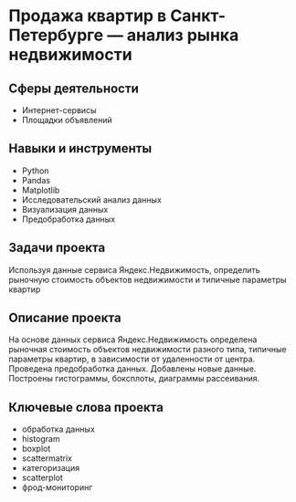 # Продажа квартир в Санкт-Петербурге — анализ рынка недвижимости

## Сферы деятельности
- Интернет-сервисы
- Площадки объявлений

## Навыки и инструменты
- Python
- Pandas
- Matplotlib
- Исследовательский анализ данных
- Визуализация данных
- Предобработка данных

## Задачи проекта
Используя данные сервиса Яндекс.Недвижимость, определить рыночную стоимость объектов недвижимости и типичные параметры квартир

## Описание проекта
На основе данных сервиса Яндекс.Недвижимость определена рыночная стоимость
объектов недвижимости разного типа, типичные параметры квартир, в зависимости от
удаленности от центра. Проведена предобработка данных. Добавлены новые данные.
Построены гистограммы, боксплоты, диаграммы рассеивания.

## Ключевые слова проекта
- обработка данных
- histogram
- boxplot
- scattermatrix
- категоризация
- scatterplot
- фрод-мониторинг
